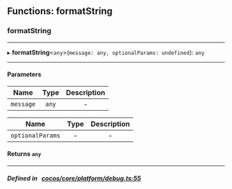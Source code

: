 ## Functions: formatString

### formatString


___
▸ **formatString**<`any`\>(`message: any, optionalParams: undefined`): `any`
___


#### Parameters

| Name | Type | Description |
| :------: | :------: | :------: |
| `message` | `any` | - |

| Name | Type | Description |
| :------: | :------: | :------: |
| `optionalParams` | - | - |


#### Returns `any` 
___


##### Defined in &nbsp;   [cocos/core/platform/debug.ts:55](https://github.com/cocos-creator/engine/blob/c7bf6b8a9/cocos/core/platform/debug.ts#L55)&nbsp;
